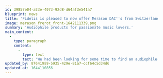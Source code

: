 ```yaml
---
id: 39857e04-a23e-4073-92d8-d64af3e541a7
blueprint: news
title: 'Fidelis is pleased to now offer Merason DAC''s from Switzerland!'
image: merason_frerot_front-1642111339.png
summary: 'Audiophile products for passionate music lovers.'
main_content:
  -
    type: paragraph
    content:
      -
        type: text
        text: 'We had been looking for some time to find an audiophile-quality DAC that sounded musical, was well built and didn''t break the bank. On suggestion of a dealer friend, we reached out to Merason for a sample and it was love at first sight! Couple the Frerot with its companion POW1 linear power supply and you have a heavyweight performer for the lightweight price of $2,250.00.'
updated_by: 87641989-b935-429e-81a7-ccf64c5d34d6
updated_at: 1644110856
---
```

